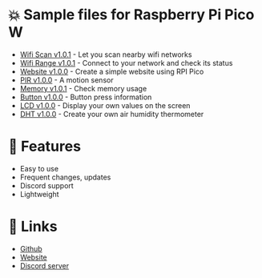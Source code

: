 # 💥 Sample files for Raspberry Pi Pico W
- [Wifi Scan v1.0.1](https://github.com/spectra-software/rpi-pico/blob/main/wifi_scan.py) - Let you scan nearby wifi networks
- [Wifi Range v1.0.1](https://github.com/spectra-software/rpi-pico/blob/main/wifi_range.py) - Connect to your network and check its status
- [Website v1.0.0](https://github.com/spectra-software/rpi-pico/blob/main/website.py) - Create a simple website using RPI Pico
- [PIR v1.0.0](https://github.com/spectra-software/rpi-pico/blob/main/pir.py) - A motion sensor
- [Memory v1.0.1](https://github.com/spectra-software/rpi-pico/blob/main/memory.py) - Check memory usage
- [Button v1.0.0](https://github.com/spectra-software/rpi-pico/blob/main/button.py) - Button press information
- [LCD v1.0.0](https://github.com/spectra-software/rpi-pico/tree/main/lcd) - Display your own values on the screen
- [DHT v1.0.0](https://github.com/spectra-software/rpi-pico/tree/main/dht) - Create your own air humidity thermometer 

# 🔑 Features
- Easy to use
- Frequent changes, updates 
- Discord support
- Lightweight

# 🔗 Links
- [Github](https://github.com/spectra-software)
- [Website](https://spectrasoft.pl/)
- [Discord server](https://discord.com/invite/dJe5YFD3xU)
